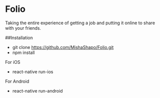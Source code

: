 # Folio
Taking the entire experience of getting a job and putting it online to share with your friends.

##Installation
 - git clone https://github.com/MishaShapo/Folio.git
 - npm install

 For iOS
 - react-native run-ios   

 For Android
 - react-native run-android

 
